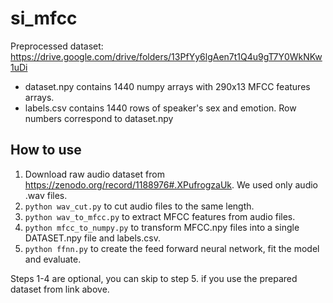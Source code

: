 # si_mfcc

Preprocessed dataset:
https://drive.google.com/drive/folders/13PfYy6lgAen7t1Q4u9gT7Y0WkNKw1uDi

* dataset.npy contains 1440 numpy arrays with 290x13 MFCC features arrays.
* labels.csv contains 1440 rows of speaker's sex and emotion. Row numbers correspond to dataset.npy

## How to use

1. Download raw audio dataset from https://zenodo.org/record/1188976#.XPufrogzaUk. We used only audio .wav files.
2. ```python wav_cut.py``` to cut audio files to the same length.
3. ```python wav_to_mfcc.py``` to extract MFCC features from audio files.
4. ```python mfcc_to_numpy.py``` to transform MFCC.npy files into a single DATASET.npy file and labels.csv.
5. ```python ffnn.py``` to create the feed forward neural network, fit the model and evaluate.

Steps 1-4 are optional, you can skip to step 5. if you use the prepared dataset from link above.
